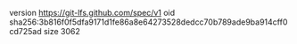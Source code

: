 version https://git-lfs.github.com/spec/v1
oid sha256:3b816f0f5dfa9171d1fe86a8e64273528dedcc70b789ade9ba914cff0cd725ad
size 3062

